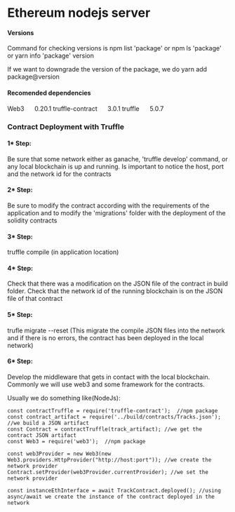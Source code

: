 # Ethereum nodejs server

#### Versions 
Command for checking versions is 
npm list 'package' or npm ls 'package'
or
yarn info 'package' version

If we want to downgrade the version of the package, we do
yarn add package@version

#### Recomended dependencies
Web3&nbsp;&nbsp;&nbsp;&nbsp;&nbsp;&nbsp;0.20.1
truffle-contract&nbsp;&nbsp;&nbsp;&nbsp;&nbsp;&nbsp;3.0.1
truffle&nbsp;&nbsp;&nbsp;&nbsp;&nbsp;&nbsp;5.0.7

### Contract Deployment with Truffle

#### 1* Step: 
Be sure that some network either as ganache, 'truffle develop' command, or any local blockchain is up and running.
Is important to notice the host, port and the network id for the contracts

#### 2* Step:
Be sure to modify the contract according with the requirements of the application and to modify the 'migrations' folder with the deployment of the solidity contracts

#### 3* Step:
truffle compile (in application location)
 
#### 4* Step:
Check that there was a modification on the JSON file of the contract in build folder. Check that the network id of the running blockchain is on the JSON file of that contract

#### 5* Step:
trufle migrate --reset (This migrate the compile JSON files into the network and if there is no errors, the contract has been deployed in the local network)

#### 6* Step:
Develop the middleware that gets in contact with the local blockchain. Commonly we will use web3 and some framework for the contracts.

Usually we do something like(NodeJs):

```
const contractTruffle = require('truffle-contract');  //npm package
const contract_artifact = require('../build/contracts/Tracks.json'); //we build a JSON artifact
const Contract = contractTruffle(track_artifact); //we get the contract JSON artifact
const Web3 = require('web3');  //npm package

const web3Provider = new Web3(new Web3.providers.HttpProvider("http://host:port")); //we create the network provider
Contract.setProvider(web3Provider.currentProvider); //we set the network provider

const instanceEthInterface = await TrackContract.deployed(); //using async/await we create the instance of the contract deployed in the network 

```
